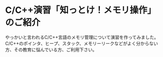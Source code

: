 # C/C++演習「知っとけ！メモリ操作」のご紹介
やっかいと言われるC/C++言語のメモリ管理について演習を作ってみました。C/C++のポインタ、ヒープ、スタック、メモリーリークなどがよく分からない方、その教育に悩んでいる方、ご利用下さい。
